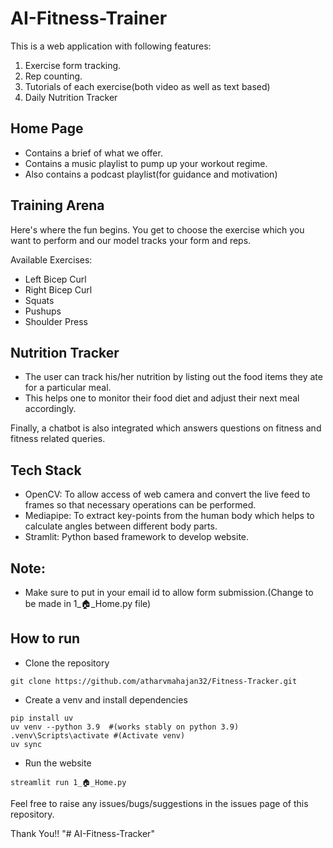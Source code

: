 # AI-Fitness-Trainer
This is a web application with following features:
1. Exercise form tracking.
2. Rep counting.
3. Tutorials of each exercise(both video as well as text based)
4. Daily Nutrition Tracker


## Home Page
- Contains a brief of what we offer.
- Contains a music playlist to pump up your workout regime.
- Also contains a podcast playlist(for guidance and motivation)


## Training Arena
Here's where the fun begins. You get to choose the exercise which you want to perform and our model tracks your form and reps.

Available Exercises:
- Left Bicep Curl
- Right Bicep Curl
- Squats
- Pushups
- Shoulder Press


## Nutrition Tracker
- The user can track his/her nutrition by listing out the food items they ate for a particular meal.
- This helps one to monitor their food diet and adjust their next meal accordingly.


Finally, a chatbot is also integrated which answers questions on fitness and fitness related queries.

## Tech Stack
- OpenCV: To allow access of web camera and convert the live feed to frames so that necessary operations can be performed.
- Mediapipe: To extract key-points from the human body which helps to calculate angles between different body parts.
- Stramlit: Python based framework to develop website.

## Note:
- Make sure to put in your email id to allow form submission.(Change to be made in 1_🏠_Home.py file)

## How to run
- Clone the repository
```
git clone https://github.com/atharvmahajan32/Fitness-Tracker.git
```
- Create a venv and install dependencies
```
pip install uv 
uv venv --python 3.9  #(works stably on python 3.9)
.venv\Scripts\activate #(Activate venv)
uv sync
```
- Run the website
```
streamlit run 1_🏠_Home.py
```
Feel free to raise any issues/bugs/suggestions in the issues page of this repository.

Thank You!!
"# AI-Fitness-Tracker" 
